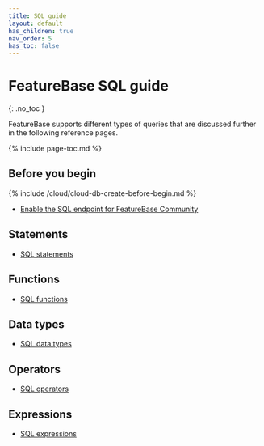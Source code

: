 ```yaml
---
title: SQL guide
layout: default
has_children: true
nav_order: 5
has_toc: false
---
```


# FeatureBase SQL guide
{: .no_toc }

FeatureBase supports different types of queries that are discussed further in the following reference pages.

{% include page-toc.md %}

## Before you begin

{% include /cloud/cloud-db-create-before-begin.md %}
* [Enable the SQL endpoint for FeatureBase Community](/docs/community/com-config/com-config-cli-enable-sql-endpoint)

## Statements

* [SQL statements](/docs/sql-guide/statements/statements-home)

## Functions

* [SQL functions](/docs/sql-guide/functions/functions-home)

## Data types

* [SQL data types](/docs/sql-guide/data-types/data-types-home)

## Operators

* [SQL operators](/docs/sql-guide/operators/operators-home)

## Expressions

* [SQL expressions](/docs/sql-guide/expressions/expressions-home)
